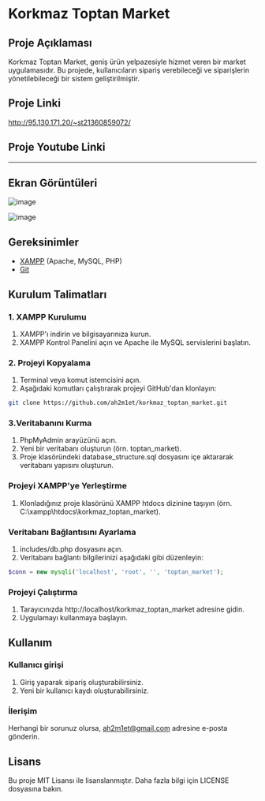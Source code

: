 # Korkmaz Toptan Market

## Proje Açıklaması
Korkmaz Toptan Market, geniş ürün yelpazesiyle hizmet veren bir market uygulamasıdır. Bu projede, kullanıcıların sipariş verebileceği ve siparişlerin yönetilebileceği bir sistem geliştirilmiştir.

## Proje Linki
http://95.130.171.20/~st21360859072/

## Proje Youtube Linki
---
## Ekran Görüntüleri
![image](https://github.com/Ah2m1et/korkmaz_toptan_market/assets/103003160/5f7f2f26-10b8-4567-b8c1-a2dfb3bb92a5)

![image](https://github.com/Ah2m1et/korkmaz_toptan_market/assets/103003160/33d0d0be-93a8-4d67-a563-0acb8fa87cbe)


## Gereksinimler
- [XAMPP](https://www.apachefriends.org/index.html) (Apache, MySQL, PHP)
- [Git](https://git-scm.com/)

## Kurulum Talimatları

### 1. XAMPP Kurulumu
1. XAMPP'ı indirin ve bilgisayarınıza kurun.
2. XAMPP Kontrol Panelini açın ve Apache ile MySQL servislerini başlatın.

### 2. Projeyi Kopyalama
1. Terminal veya komut istemcisini açın.
2. Aşağıdaki komutları çalıştırarak projeyi GitHub'dan klonlayın:

```sh
git clone https://github.com/ah2m1et/korkmaz_toptan_market.git
```

### 3.Veritabanını Kurma
1. PhpMyAdmin arayüzünü açın.
2. Yeni bir veritabanı oluşturun (örn. toptan_market).
3. Proje klasöründeki database_structure.sql dosyasını içe aktararak veritabanı yapısını oluşturun.

### Projeyi XAMPP'ye Yerleştirme
1. Klonladığınız proje klasörünü XAMPP htdocs dizinine taşıyın (örn. C:\xampp\htdocs\korkmaz_toptan_market).

### Veritabanı Bağlantısını Ayarlama
1. includes/db.php dosyasını açın.
2. Veritabanı bağlantı bilgilerinizi aşağıdaki gibi düzenleyin:
```php
$conn = new mysqli('localhost', 'root', '', 'toptan_market');
```

### Projeyi Çalıştırma
1. Tarayıcınızda http://localhost/korkmaz_toptan_market adresine gidin.
2. Uygulamayı kullanmaya başlayın.

## Kullanım

### Kullanıcı girişi 
1. Giriş yaparak sipariş oluşturabilirsiniz.
2. Yeni bir kullanıcı kaydı oluşturabilirsiniz.

### İlerişim 
Herhangi bir sorunuz olursa, ah2m1et@gmail.com adresine e-posta gönderin.

## Lisans

Bu proje MIT Lisansı ile lisanslanmıştır. Daha fazla bilgi için LICENSE dosyasına bakın.
